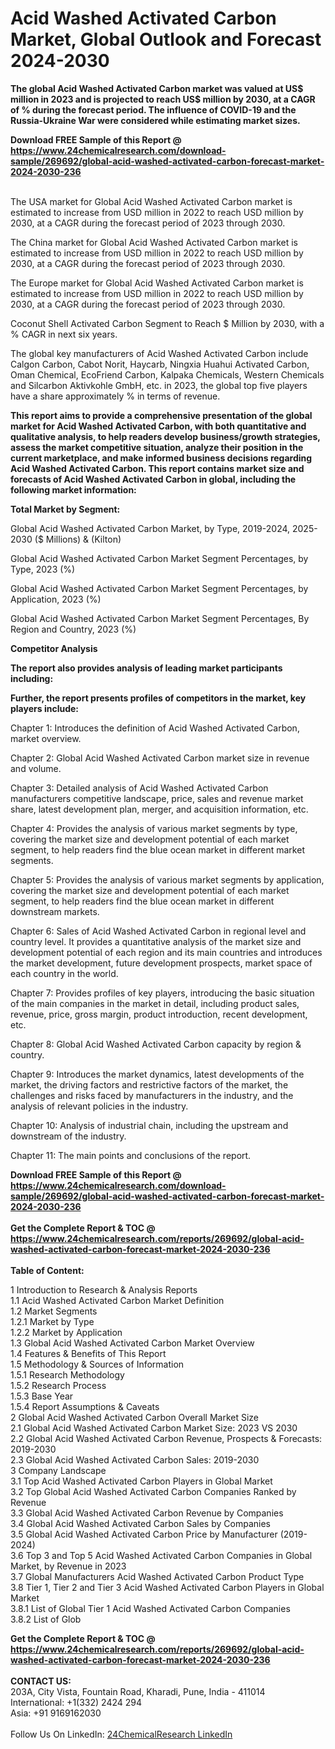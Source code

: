 <h1>Acid Washed Activated Carbon Market, Global Outlook and Forecast 2024-2030</h1><p><strong>The global Acid Washed Activated Carbon market was valued at US$ million in 2023 and is projected to reach US$ million by 2030, at a CAGR of % during the forecast period. The influence of COVID-19 and the Russia-Ukraine War were considered while estimating market sizes.</strong></p><p>
</p><p></p><div><b>Download FREE Sample of this Report @ 
            <a href="https://www.24chemicalresearch.com/download-sample/269692/global-acid-washed-activated-carbon-forecast-market-2024-2030-236">
            https://www.24chemicalresearch.com/download-sample/269692/global-acid-washed-activated-carbon-forecast-market-2024-2030-236</a></b></div><br><p>
</p><p>The USA market for Global Acid Washed Activated Carbon market is estimated to increase from USD million in 2022 to reach USD million by 2030, at a CAGR during the forecast period of 2023 through 2030.</p><p>
</p><p>The China market for Global Acid Washed Activated Carbon market is estimated to increase from USD million in 2022 to reach USD million by 2030, at a CAGR during the forecast period of 2023 through 2030.</p><p>
</p><p>The Europe market for Global Acid Washed Activated Carbon market is estimated to increase from USD million in 2022 to reach USD million by 2030, at a CAGR during the forecast period of 2023 through 2030.</p><p>
Coconut Shell Activated Carbon Segment to Reach $ Million by 2030, with a % CAGR in next six years.</p><p>
The global key manufacturers of Acid Washed Activated Carbon include Calgon Carbon, Cabot Norit, Haycarb, Ningxia Huahui Activated Carbon, Oman Chemical, EcoFriend Carbon, Kalpaka Chemicals, Western Chemicals and Silcarbon Aktivkohle GmbH, etc. in 2023, the global top five players have a share approximately % in terms of revenue.</p><p>
<strong>This report aims to provide a comprehensive presentation of the global market for Acid Washed Activated Carbon, with both quantitative and qualitative analysis, to help readers develop business/growth strategies, assess the market competitive situation, analyze their position in the current marketplace, and make informed business decisions regarding Acid Washed Activated Carbon. This report contains market size and forecasts of Acid Washed Activated Carbon in global, including the following market information:</strong></p><p>
</p><p>
<strong>Total Market by Segment:</strong></p><p>
Global Acid Washed Activated Carbon Market, by Type, 2019-2024, 2025-2030 ($ Millions) &amp; (Kilton)</p><p>
Global Acid Washed Activated Carbon Market Segment Percentages, by Type, 2023 (%)</p><p>
</p><p>
Global Acid Washed Activated Carbon Market Segment Percentages, by Application, 2023 (%)</p><p>
</p><p>
Global Acid Washed Activated Carbon Market Segment Percentages, By Region and Country, 2023 (%)</p><p>
</p><p>
<strong>Competitor Analysis</strong></p><p>
<strong>The report also provides analysis of leading market participants including:</strong></p><p>
</p><p>
<strong>Further, the report presents profiles of competitors in the market, key players include:</strong></p><p>
</p><p>
Chapter 1: Introduces the definition of Acid Washed Activated Carbon, market overview.</p><p>
Chapter 2: Global Acid Washed Activated Carbon market size in revenue and volume.</p><p>
Chapter 3: Detailed analysis of Acid Washed Activated Carbon manufacturers competitive landscape, price, sales and revenue market share, latest development plan, merger, and acquisition information, etc.</p><p>
Chapter 4: Provides the analysis of various market segments by type, covering the market size and development potential of each market segment, to help readers find the blue ocean market in different market segments.</p><p>
Chapter 5: Provides the analysis of various market segments by application, covering the market size and development potential of each market segment, to help readers find the blue ocean market in different downstream markets.</p><p>
Chapter 6: Sales of Acid Washed Activated Carbon in regional level and country level. It provides a quantitative analysis of the market size and development potential of each region and its main countries and introduces the market development, future development prospects, market space of each country in the world.</p><p>
Chapter 7: Provides profiles of key players, introducing the basic situation of the main companies in the market in detail, including product sales, revenue, price, gross margin, product introduction, recent development, etc.</p><p>
Chapter 8: Global Acid Washed Activated Carbon capacity by region &amp; country.</p><p>
Chapter 9: Introduces the market dynamics, latest developments of the market, the driving factors and restrictive factors of the market, the challenges and risks faced by manufacturers in the industry, and the analysis of relevant policies in the industry.</p><p>
Chapter 10: Analysis of industrial chain, including the upstream and downstream of the industry.</p><p>
Chapter 11: The main points and conclusions of the report.</p><div><b>Download FREE Sample of this Report @ 
            <a href="https://www.24chemicalresearch.com/download-sample/269692/global-acid-washed-activated-carbon-forecast-market-2024-2030-236">
            https://www.24chemicalresearch.com/download-sample/269692/global-acid-washed-activated-carbon-forecast-market-2024-2030-236</a></b></div><br><div><b>Get the Complete Report & TOC @ 
            <a href="https://www.24chemicalresearch.com/reports/269692/global-acid-washed-activated-carbon-forecast-market-2024-2030-236">
            https://www.24chemicalresearch.com/reports/269692/global-acid-washed-activated-carbon-forecast-market-2024-2030-236</a></b></div><br>
            <b>Table of Content:</b><p>1 Introduction to Research & Analysis Reports<br />
    1.1 Acid Washed Activated Carbon Market Definition<br />
    1.2 Market Segments<br />
        1.2.1 Market by Type<br />
        1.2.2 Market by Application<br />
    1.3 Global Acid Washed Activated Carbon Market Overview<br />
    1.4 Features & Benefits of This Report<br />
    1.5 Methodology & Sources of Information<br />
        1.5.1 Research Methodology<br />
        1.5.2 Research Process<br />
        1.5.3 Base Year<br />
        1.5.4 Report Assumptions & Caveats<br />
2 Global Acid Washed Activated Carbon Overall Market Size<br />
    2.1 Global Acid Washed Activated Carbon Market Size: 2023 VS 2030<br />
    2.2 Global Acid Washed Activated Carbon Revenue, Prospects & Forecasts: 2019-2030<br />
    2.3 Global Acid Washed Activated Carbon Sales: 2019-2030<br />
3 Company Landscape<br />
    3.1 Top Acid Washed Activated Carbon Players in Global Market<br />
    3.2 Top Global Acid Washed Activated Carbon Companies Ranked by Revenue<br />
    3.3 Global Acid Washed Activated Carbon Revenue by Companies<br />
    3.4 Global Acid Washed Activated Carbon Sales by Companies<br />
    3.5 Global Acid Washed Activated Carbon Price by Manufacturer (2019-2024)<br />
    3.6 Top 3 and Top 5 Acid Washed Activated Carbon Companies in Global Market, by Revenue in 2023<br />
    3.7 Global Manufacturers Acid Washed Activated Carbon Product Type<br />
    3.8 Tier 1, Tier 2 and Tier 3 Acid Washed Activated Carbon Players in Global Market<br />
        3.8.1 List of Global Tier 1 Acid Washed Activated Carbon Companies<br />
        3.8.2 List of Glob</p><div><b>Get the Complete Report & TOC @ 
            <a href="https://www.24chemicalresearch.com/reports/269692/global-acid-washed-activated-carbon-forecast-market-2024-2030-236">
            https://www.24chemicalresearch.com/reports/269692/global-acid-washed-activated-carbon-forecast-market-2024-2030-236</a></b></div><br><b>CONTACT US:</b><br>
            203A, City Vista, Fountain Road, Kharadi, Pune, India - 411014<br>
            International: +1(332) 2424 294<br>
            Asia: +91 9169162030 <br><br>
            Follow Us On LinkedIn: <a href="https://www.linkedin.com/company/24chemicalresearch/">24ChemicalResearch LinkedIn</a>